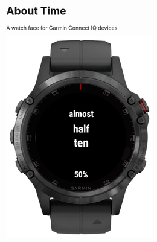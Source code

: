 # About Time
A watch face for Garmin Connect IQ devices

![Alt text](store/AboutTime.png?raw=true "Preview")
